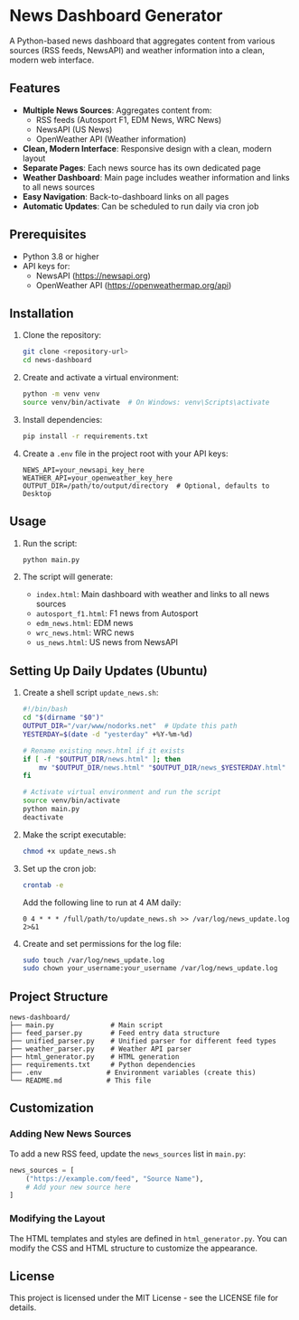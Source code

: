 # News Dashboard Generator

A Python-based news dashboard that aggregates content from various sources (RSS feeds, NewsAPI) and weather information into a clean, modern web interface.

## Features

- **Multiple News Sources**: Aggregates content from:
  - RSS feeds (Autosport F1, EDM News, WRC News)
  - NewsAPI (US News)
  - OpenWeather API (Weather information)
- **Clean, Modern Interface**: Responsive design with a clean, modern layout
- **Separate Pages**: Each news source has its own dedicated page
- **Weather Dashboard**: Main page includes weather information and links to all news sources
- **Easy Navigation**: Back-to-dashboard links on all pages
- **Automatic Updates**: Can be scheduled to run daily via cron job

## Prerequisites

- Python 3.8 or higher
- API keys for:
  - NewsAPI (https://newsapi.org)
  - OpenWeather API (https://openweathermap.org/api)

## Installation

1. Clone the repository:
   ```bash
   git clone <repository-url>
   cd news-dashboard
   ```

2. Create and activate a virtual environment:
   ```bash
   python -m venv venv
   source venv/bin/activate  # On Windows: venv\Scripts\activate
   ```

3. Install dependencies:
   ```bash
   pip install -r requirements.txt
   ```

4. Create a `.env` file in the project root with your API keys:
   ```
   NEWS_API=your_newsapi_key_here
   WEATHER_API=your_openweather_key_here
   OUTPUT_DIR=/path/to/output/directory  # Optional, defaults to Desktop
   ```

## Usage

1. Run the script:
   ```bash
   python main.py
   ```

2. The script will generate:
   - `index.html`: Main dashboard with weather and links to all news sources
   - `autosport_f1.html`: F1 news from Autosport
   - `edm_news.html`: EDM news
   - `wrc_news.html`: WRC news
   - `us_news.html`: US news from NewsAPI

## Setting Up Daily Updates (Ubuntu)

1. Create a shell script `update_news.sh`:
   ```bash
   #!/bin/bash
   cd "$(dirname "$0")"
   OUTPUT_DIR="/var/www/nodorks.net"  # Update this path
   YESTERDAY=$(date -d "yesterday" +%Y-%m-%d)
   
   # Rename existing news.html if it exists
   if [ -f "$OUTPUT_DIR/news.html" ]; then
       mv "$OUTPUT_DIR/news.html" "$OUTPUT_DIR/news_$YESTERDAY.html"
   fi
   
   # Activate virtual environment and run the script
   source venv/bin/activate
   python main.py
   deactivate
   ```

2. Make the script executable:
   ```bash
   chmod +x update_news.sh
   ```

3. Set up the cron job:
   ```bash
   crontab -e
   ```
   Add the following line to run at 4 AM daily:
   ```
   0 4 * * * /full/path/to/update_news.sh >> /var/log/news_update.log 2>&1
   ```

4. Create and set permissions for the log file:
   ```bash
   sudo touch /var/log/news_update.log
   sudo chown your_username:your_username /var/log/news_update.log
   ```

## Project Structure

```
news-dashboard/
├── main.py              # Main script
├── feed_parser.py       # Feed entry data structure
├── unified_parser.py    # Unified parser for different feed types
├── weather_parser.py    # Weather API parser
├── html_generator.py    # HTML generation
├── requirements.txt     # Python dependencies
├── .env                # Environment variables (create this)
└── README.md           # This file
```

## Customization

### Adding New News Sources

To add a new RSS feed, update the `news_sources` list in `main.py`:

```python
news_sources = [
    ("https://example.com/feed", "Source Name"),
    # Add your new source here
]
```

### Modifying the Layout

The HTML templates and styles are defined in `html_generator.py`. You can modify the CSS and HTML structure to customize the appearance.

## License

This project is licensed under the MIT License - see the LICENSE file for details. 